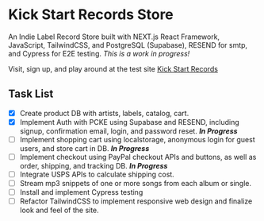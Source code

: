 # Kick Start Records Store

An Indie Label Record Store built with NEXT.js React Framework, JavaScript, TailwindCSS, and PostgreSQL (Supabase), RESEND for smtp, and Cypress for E2E testing.
_This is a work in progress!_

Visit, sign up, and play around at the test site [Kick Start Records](https://kick-start-records-store.vercel.app)

## Task List

- [x] Create product DB with artists, labels, catalog, cart.
- [x] Implement Auth with PCKE using Supabase and RESEND, including signup, confirmation email, login, and password reset. _**In Progress**_
- [ ] Implement shopping cart using localstorage, anonymous login for guest users, and store cart in DB. _**In Progress**_
- [ ] Implement checkout using PayPal checkout APIs and buttons, as well as order, shipping, and tracking DB. _**In Progress**_
- [ ] Integrate USPS APIs to calculate shipping cost.
- [ ] Stream mp3 snippets of one or more songs from each album or single.
- [ ] Install and implement Cypress testing
- [ ] Refactor TailwindCSS to implement responsive web design and finalize look and feel of the site.
